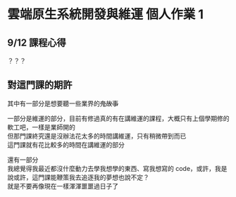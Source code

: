 # 雲端原生系統開發與維運 個人作業 1

## 9/12 課程心得
？？？

## 對這門課的期許
其中有一部分是想要聽一些業界的~~鬼故事~~

一部分是維運的部分，目前有修過真的有在講維運的課程，大概只有上個學期修的軟工吧，一樣是業師開的  
但那門課終究還是沒辦法花太多的時間講維運，只有稍微帶到而已  
這門課就有花比較多的時間在講維運的部分

還有一部分  
我總覺得我最近都沒什麼動力去學我想學的東西、寫我想寫的 code，或許，我是說或許，這門課能鞭策我去追逐我的夢想也說不定？  
就是不要再像現在一樣渾渾噩噩過日子了
